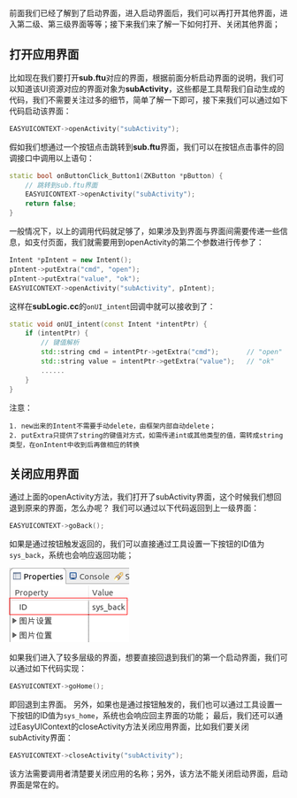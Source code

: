 前面我们已经了解到了启动界面，进入启动界面后，我们可以再打开其他界面，进入第二级、第三级界面等等；接下来我们来了解一下如何打开、关闭其他界面；

## 打开应用界面
比如现在我们要打开**sub.ftu**对应的界面，根据前面分析启动界面的说明，我们可以知道该UI资源对应的界面对象为**subActivity**，这些都是工具帮我们自动生成的代码，我们不需要关注过多的细节，简单了解一下即可，接下来我们可以通过如下代码启动该界面：
```c++
EASYUICONTEXT->openActivity("subActivity");
```
假如我们想通过一个按钮点击跳转到**sub.ftu**界面，我们可以在按钮点击事件的回调接口中调用以上语句：
```c++
static bool onButtonClick_Button1(ZKButton *pButton) {
    // 跳转到sub.ftu界面
    EASYUICONTEXT->openActivity("subActivity");
    return false;
}
```
一般情况下，以上的调用代码就足够了，如果涉及到界面与界面间需要传递一些信息，如支付页面，我们就需要用到openActivity的第二个参数进行传参了：
```c++
Intent *pIntent = new Intent();
pIntent->putExtra("cmd", "open");
pIntent->putExtra("value", "ok");
EASYUICONTEXT->openActivity("subActivity", pIntent);
```
这样在**subLogic.cc**的`onUI_intent`回调中就可以接收到了：
```c++
static void onUI_intent(const Intent *intentPtr) {
	if (intentPtr) {
		// 键值解析
		std::string cmd = intentPtr->getExtra("cmd");		// "open"
		std::string value = intentPtr->getExtra("value");	// "ok"
		......
	}
}
```
注意：

	1. new出来的Intent不需要手动delete，由框架内部自动delete；
	2. putExtra只提供了string的键值对方式，如需传递int或其他类型的值，需转成string类型，在onIntent中收到后再做相应的转换

## <span id = "close_app">关闭应用界面</span>
通过上面的openActivity方法，我们打开了subActivity界面，这个时候我们想回退到原来的界面，怎么办呢？
我们可以通过以下代码返回到上一级界面：
```c++
EASYUICONTEXT->goBack();
```
如果是通过按钮触发返回的，我们可以直接通过工具设置一下按钮的ID值为`sys_back`，系统也会响应返回功能；  

![](images/Screenshotfrom2018-06-06220522.png)

如果我们进入了较多层级的界面，想要直接回退到我们的第一个启动界面，我们可以通过如下代码实现：
```c++
EASYUICONTEXT->goHome();
```
即回退到主界面。
另外，如果也是通过按钮触发的，我们也可以通过工具设置一下按钮的ID值为`sys_home`，系统也会响应回主界面的功能；
最后，我们还可以通过EasyUIContext的closeActivity方法关闭应用界面，比如我们要关闭subActivity界面：
```c++
EASYUICONTEXT->closeActivity("subActivity");
```
该方法需要调用者清楚要关闭应用的名称；另外，该方法不能关闭启动界面，启动界面是常在的。
